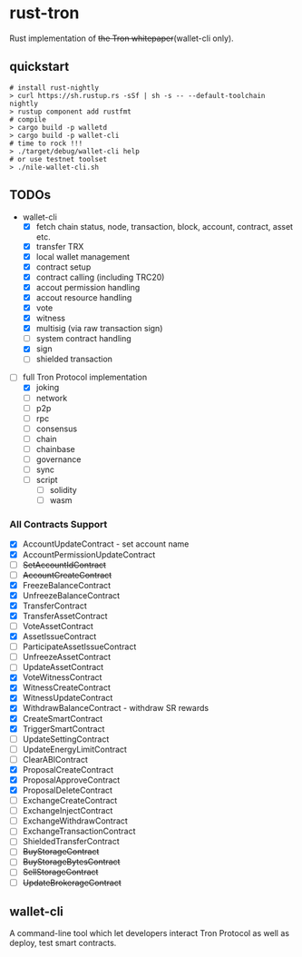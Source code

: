 # rust-tron

Rust implementation of ~~the Tron whitepaper~~(wallet-cli only).

## quickstart

```console
# install rust-nightly
> curl https://sh.rustup.rs -sSf | sh -s -- --default-toolchain nightly
> rustup component add rustfmt
# compile
> cargo build -p walletd
> cargo build -p wallet-cli
# time to rock !!!
> ./target/debug/wallet-cli help
# or use testnet toolset
> ./nile-wallet-cli.sh
```

## TODOs

- wallet-cli
  - [x] fetch chain status, node, transaction, block, account, contract, asset etc.
  - [x] transfer TRX
  - [x] local wallet management
  - [x] contract setup
  - [x] contract calling (including TRC20)
  - [x] accout permission handling
  - [x] accout resource handling
  - [x] vote
  - [x] witness
  - [x] multisig (via raw transaction sign)
  - [ ] system contract handling
  - [x] sign
  - [ ] shielded transaction
- [ ] full Tron Protocol implementation
  - [x] joking
  - [ ] network
  - [ ] p2p
  - [ ] rpc
  - [ ] consensus
  - [ ] chain
  - [ ] chainbase
  - [ ] governance
  - [ ] sync
  - [ ] script
    - [ ] solidity
    - [ ] wasm

### All Contracts Support

- [x] AccountUpdateContract - set account name
- [x] AccountPermissionUpdateContract
- [ ] ~~SetAccountIdContract~~
- [ ] ~~AccountCreateContract~~
- [x] FreezeBalanceContract
- [x] UnfreezeBalanceContract
- [x] TransferContract
- [x] TransferAssetContract
- [ ] VoteAssetContract
- [x] AssetIssueContract
- [ ] ParticipateAssetIssueContract
- [ ] UnfreezeAssetContract
- [ ] UpdateAssetContract
- [x] VoteWitnessContract
- [x] WitnessCreateContract
- [x] WitnessUpdateContract
- [x] WithdrawBalanceContract - withdraw SR rewards
- [x] CreateSmartContract
- [x] TriggerSmartContract
- [ ] UpdateSettingContract
- [ ] UpdateEnergyLimitContract
- [ ] ClearABIContract
- [x] ProposalCreateContract
- [x] ProposalApproveContract
- [x] ProposalDeleteContract
- [ ] ExchangeCreateContract
- [ ] ExchangeInjectContract
- [ ] ExchangeWithdrawContract
- [ ] ExchangeTransactionContract
- [ ] ShieldedTransferContract
- [ ] ~~BuyStorageContract~~
- [ ] ~~BuyStorageBytesContract~~
- [ ] ~~SellStorageContract~~
- [ ] ~~UpdateBrokerageContract~~

## wallet-cli

A command-line tool which let developers interact Tron Protocol as well as deploy, test smart contracts.
